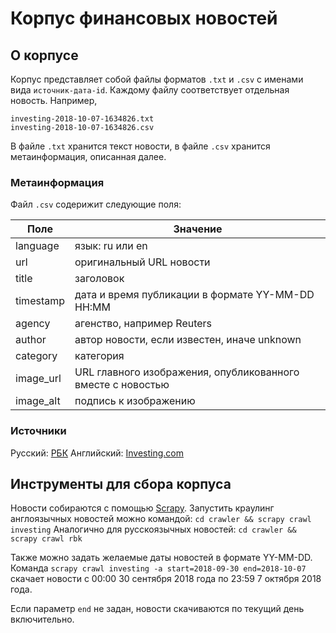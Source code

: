 # Корпус финансовых новостей

## О корпусе

Корпус представляет собой файлы форматов `.txt` и `.csv` с именами вида `источник-дата-id`. Каждому файлу соответствует отдельная новость. Например,
```
investing-2018-10-07-1634826.txt
investing-2018-10-07-1634826.csv
```
В файле `.txt` хранится текст новости, в файле `.csv` хранится метаинформация, описанная далее.

### Метаинформация
Файл `.csv` содерижит следующие поля:

| Поле      | Значение                                                    |
|-----------|-------------------------------------------------------------|
| language  | язык: ru или en                                             |
| url       | оригинальный URL новости                                    |
| title     | заголовок                                                   |
| timestamp | дата и время публикации в формате YY-MM-DD HH:MM            |
| agency    | агенство, например Reuters                                  |
| author    | автор новости, если известен, иначе unknown                 |
| category  | категория                                                   |
| image_url | URL главного изображения, опубликованного вместе с новостью |
| image_alt | подпись к изображению                                       |

### Источники
Русский: [РБК](http://rbk.ru)
Английский: [Investing.com](http://investing.com)

## Инструменты для сбора корпуса
Новости собираются с помощью [Scrapy](https://scrapy.org/). Запустить краулинг англоязычных новостей можно командой:
`cd crawler && scrapy crawl investing`
Аналогично для русскоязычных новостей:
`cd crawler && scrapy crawl rbk`

Также можно задать желаемые даты новостей в формате YY-MM-DD. Команда
`scrapy crawl investing -a start=2018-09-30 end=2018-10-07`
скачает новости с 00:00 30 сентября 2018 года по 23:59 7 октября 2018 года.

Если параметр `end` не задан, новости скачиваются по текущий день включительно.
